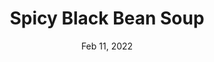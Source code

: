---
title: "Spicy Black Bean Soup"
date: "Feb 11, 2022"
prepTime: "15 min" 
cookingTime: "45 min"
totalTime: "60 min"
topic: "Soup"
originalLink: "https://cookieandkate.com/spicy-vegan-black-bean-soup/"
scottRating: 4
image: "../../images/recipe/SpicyBlackBeanSoup.png"
ingredients: [
  {
    name: Extra Virgin Olive Oil,
    amount: 2,
    unit: tbsp,
    section: Soup
  },
  {
    name: "Medium Yellow Onions",
    preparation: ", Chopped",
    amount: 2,
    unit: count,
    section: Soup
  },
  {
    name: "Celery Ribs",
    preparation: ", Finely Chopped",
    amount: 3,
    unit: count,
    section: Soup
  },
  {
    name: "Large Carrot",
    preparation: ", Peeled and sliced into thin rounds",
    amount: 1,
    unit: count,
    section: Soup
  },
  {
    name: Garlic Cloves (large),
    amount: 6,
    unit: count,
    section: Soup
  },
  {
    name: Ground Cumin,
    amount: 4.5,
    unit: tsp,
    section: Soup
  },
  {
    name: Red Pepper Flakes,
    amount: 0.5,
    unit: tsp,
    section: Soup
  },
  {
    name: Canned Black Beans,
    amount: 60,
    unit: oz,
    section: Soup 
  },
  {
    name: Broth,
    preparation: " (vegetable or chicken)",
    amount: 4,
    unit: cups,
    section: Soup
  },
  {
    name: Pepper,
    preparation: ", Ground",
    amount: 1,
    unit: to taste,
    section: Soup
  },
  {
    name: Salt,
    amount: 1,
    unit: to taste,
    section: Soup
  },
  {
    name: Sherry Vinegar,
    amount: 2,
    unit: tsp,
    section: Soup
  },
  {
    name: Lemon Juice,
    amount: .33,
    unit: cup,
    section: Soup
  },
  {
    name: Miso Paste,
    amount: 1,
    unit: tbsp,
    section: Optional
  },
  {
    name: Cilantro,
    amount: 0.25,
    unit: cup,
    section: Optional
  },
  {
    name: Avocado,
    preparation: ", Diced", 
    amount: 1,
    unit: to taste,
    section: Optional Garnishes
  },
  {
    name: Cilantro,
    preparation: ", Extra", 
    amount: 1,
    unit: to taste,
    section: Optional Garnishes
  },
  {
    name: Radishes,
    preparation: ", Thinly Sliced", 
    amount: 1,
    unit: to taste,
    section: Optional Garnishes
  },
  {
    name: Corn Tortilla Chips,
    amount: 1,
    unit: to taste,
    section: Optional Garnishes 
  },
]
directions: [
  "Saute the onions, carrots, and celery until the vegetables are soft (10 to 15 minutes)",
  "Add garlic, cumin and red papper flakes and cook until fragrant.",
  "Pour in the beans, broth, and optional miso paste, and simmer gently for about 30 minutes.",
  "Use an immersion blender to lightly blend a portion of the soup",
  "Add in the lemon juice and to taste", 
  "Add the remaining ingredients and serve"
]

---